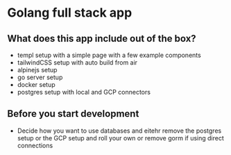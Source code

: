# Golang full stack app

## What does this app include out of the box?

- templ setup with a simple page with a few example components
- tailwindCSS setup with auto build from air
- alpinejs setup
- go server setup
- docker setup
- postgres setup with local and GCP connectors

## Before you start development

- Decide how you want to use databases and eitehr remove the postgres setup or the GCP setup and roll your own or remove gorm if using direct connections
